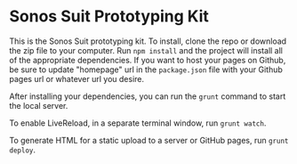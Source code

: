 Sonos Suit Prototyping Kit
==============

This is the Sonos Suit prototyping kit. To install, clone the repo or download the zip file to your computer.
Run `npm install` and the project will install all of the appropriate dependencies. If you want to host your pages on
Github, be sure to update "homepage" url in the `package.json` file with your Github pages url or whatever url
you desire.

After installing your dependencies, you can run the `grunt` command to start the local server.

To enable LiveReload, in a separate terminal window, run `grunt watch`.

To generate HTML for a static upload to a server or GitHub pages, run `grunt deploy`.